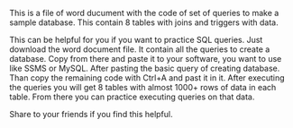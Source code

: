 This is a file of word ducument with the code of set of queries to make a sample database. This contain 8 tables with joins and triggers with data.

This can be helpful for you if you want to practice SQL queries. Just download the word document file. It contain all the queries to create a database. Copy from there and paste it to your software, you want to use like SSMS or MySQL. After pasting the basic query of creating database. Than copy the remaining code with Ctrl+A and past it in it. After executing the queries you will get 8 tables with almost 1000+ rows of data in each table. From there you can practice executing queries on that data.

Share to your friends if you find this helpful. 
